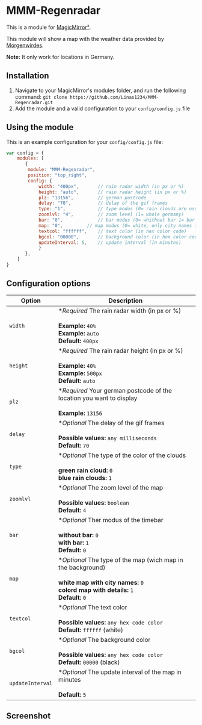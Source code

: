 # MMM-Regenradar

This is a module for [MagicMirror²](https://github.com/MichMich/MagicMirror/).

This module will show a map with the weather data provided by [Morgenwirdes](https://morgenwirdes.de/).

**Note:** It only work for locations in Germany.

## Installation
1. Navigate to your MagicMirror's modules folder, and run the following command: 
   `git clone https://github.com/Linas1234/MMM-Regenradar.git`
3. Add the module and a valid configuration to your `config/config.js` file

## Using the module

This is an example configuration for your `config/config.js` file:
```js
var config = {
    modules: [
       {
		module: "MMM-Regenradar",
		position: "top_right",
		config: {
			width: "400px",       // rain radar width (in px or %)
			height: "auto",	      // rain radar height (in px or %)
			plz: "13156",	      // german postcode
			delay: "70",          // delay of the gif frames 
			type: "1",            // type modus (0= rain clouds are usually green 1= rain clouds are usually blue)
			zoomlvl: "4",	      // zoom level (1= whole germany)
			bar: "0",             // bar modus (0= whithout bar 1= bar is on) 
			map: "0",	      // map modus (0= white, only city names 1= colored, with details)
			textcol: "ffffff",    // text color (in hex color code) 
			bgcol: "00000",	      // background color (in hex color code)
			updateInterval: 5,    // update interval (in minutes)
			}
       },
    ]
}
```

## Configuration options

| Option           | Description
|----------------- |-----------
| `width`          | **Required* The rain radar width (in px or %) <br> <br> **Example:** `40%` <br> **Example:** `auto` <br> **Default:** `400px`
| `height`         | **Required* The rain radar height (in px or %) <br> <br> **Example:** `40%` <br> **Example:** `500px` <br> **Default:** `auto`
| `plz`            | **Required* Your german postcode of the location you want to display <br> <br> **Example:** `13156`
| `delay`          | **Optional* The delay of the gif frames <br> <br> **Possible values:** `any milliseconds` <br> **Default:** `70`
| `type`           | **Optional* The type of the color of the clouds  <br>  <br>**green rain cloud:** `0` <br>**blue rain clouds:** `1`
| `zoomlvl`        | **Optional* The zoom level of the map <br> <br> **Possible values:** `boolean`<br>**Default:** `4`
| `bar`            | **Optional* Ther modus of the timebar  <br> <br> **without bar:** `0` <br> **with bar:** `1` <br>**Default:** `0`
| `map`            | **Optional* The type of the map (wich map in the background) <br> <br> **white map with city names:** `0` <br> **colord map with details:** `1` <br>**Default:** `0`
| `textcol`        | **Optional* The text color <br> <br> **Possible values:** `any hex code color` <br> **Default:** `ffffff` (white)
| `bgcol`          | **Optional* The background color <br> <br> **Possible values:** `any hex code color` <br> **Default:** `00000` (black)
| `updateInterval` | **Optional* The update interval of the map in minutes <br> <br> **Default:** `5`

## Screenshot


